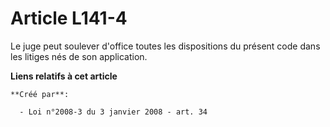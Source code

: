# Article L141-4

Le juge peut soulever d'office toutes les dispositions du présent code dans les litiges nés de son application.

**Liens relatifs à cet article**

	**Créé par**:

	  - Loi n°2008-3 du 3 janvier 2008 - art. 34
